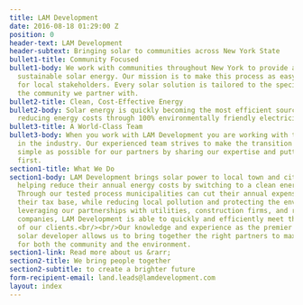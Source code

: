 ```yaml
---
title: LAM Development
date: 2016-08-18 01:29:00 Z
position: 0
header-text: LAM Development
header-subtext: Bringing solar to communities across New York State
bullet1-title: Community Focused
bullet1-body: We work with communities throughout New York to provide access to clean,
  sustainable solar energy. Our mission is to make this process as easy as possible
  for local stakeholders. Every solar solution is tailored to the specific needs of
  the community we partner with.
bullet2-title: Clean, Cost-Effective Energy
bullet2-body: Solar energy is quickly becoming the most efficient source of power,
  reducing energy costs through 100% environmentally friendly electricity generation.
bullet3-title: A World-Class Team
bullet3-body: When you work with LAM Development you are working with the very best
  in the industry. Our experienced team strives to make the transition to solar as
  simple as possible for our partners by sharing our expertise and putting your community
  first.
section1-title: What We Do
section1-body: LAM Development brings solar power to local town and city governments,
  helping reduce their annual energy costs by switching to a clean energy source.
  Through our tested process municipalities can cut their annual expenses and increase
  their tax base, while reducing local pollution and protecting the environment.<br/><br/>By
  leveraging our partnerships with utilities, construction firms, and real estate
  companies, LAM Development is able to quickly and efficiently meet the power needs
  of our clients.<br/><br/>Our knowledge and experience as the premier New York State
  solar developer allows us to bring together the right partners to maximize benefits
  for both the community and the environment.
section1-link: Read more about us &rarr;
section2-title: We bring people together
section2-subtitle: to create a brighter future
form-recipient-email: land.leads@lamdevelopment.com
layout: index
---
```


